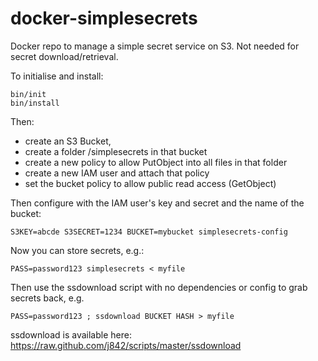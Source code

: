 # docker-simplesecrets
Docker repo to manage a simple secret service on S3. Not needed for secret download/retrieval.

To initialise and install:
```
bin/init
bin/install
```

Then:
* create an S3 Bucket, 
* create a folder /simplesecrets in that bucket
* create a new policy to allow PutObject into all files in that folder
* create a new IAM user and attach that policy
* set the bucket policy to allow public read access (GetObject)

Then configure with the IAM user's key and secret and the name of the bucket:
```
S3KEY=abcde S3SECRET=1234 BUCKET=mybucket simplesecrets-config
```

Now you can store secrets, e.g.:
```
PASS=password123 simplesecrets < myfile 
```

Then use the ssdownload script with no dependencies or config to grab secrets back, e.g.
```
PASS=password123 ; ssdownload BUCKET HASH > myfile
```
ssdownload is available here: https://raw.github.com/j842/scripts/master/ssdownload
